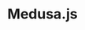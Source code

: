 ---
git: https://github.com/medusajs/medusa
linkedin: https://linkedin.com/company/medusa-commerce
logohandle: medusajs
sort: medusajs
title: Medusa.js
website: https://www.medusajs.com/
---